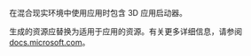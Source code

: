 ﻿在混合现实环境中使用应用时包含 3D 应用启动器。

生成的资源应替换为适用于应用的资源。有关更多详细信息，请参阅 [docs.microsoft.com](https://docs.microsoft.com/windows/mixed-reality/3d-app-launcher-design-guidance)。
